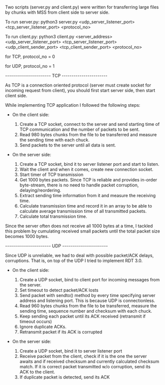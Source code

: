Two scripts (server.py and client.py) were written for transferring large files by chunks with MSS from client side to server side.

To run server.py:
    python3 server.py <udp_server_listener_port> <tcp_server_listener_port> <protocol_no>

To run client.py:
    python3 client.py <server_address> <udp_server_listener_port> <tcp_server_listener_port> <udp_client_sender_port> <tcp_client_sender_port> <protocol_no>

for TCP, protocol_no = 0

for UDP, protocol_no = 1

----------------------- TCP -----------------------

As TCP is a connection oriented protocol (server must create socket for incoming request from client), you should first start server side, then start client side.

While implementing TCP application I followed the following steps:

- On the client side:
    1. Create a TCP socket, connect to the server and send starting time of TCP communication and the number of packets to be sent.
    2. Read 980 bytes chunks from the file to be transferred and measure the sending time with each chuck.
    3. Send packets to the server until all data is sent.

- On the server side:
    1. Create a TCP socket, bind it to server listener port and start to listen.
    2. Wait the client and when it comes, create new connection socket.
    3. Start timer of TCP transmission
    3. Get 1000 bytes packets. Since TCP is reliable and provides in-order
    byte-stream, there is no need to handle packet corruption, delaying/reordering.
    4. Extract sending time information from it and measure the receiving time.
    5. Calculate transmission time and record it in an array to be able to calculate average transmission time of all transmitted packets.
    6. Calculate total transmission time.

Since the server often does not receive all 1000 bytes at a time, I tackled this problem by cumulating received small packets until the total packet size becomes 1000 bytes.  
    
----------------------- UDP -----------------------

Since UDP is unreliable, we had to deal with possible packet/ACK delays, corruptions. That is, on top of the UDP I tried to implement RDT 3.0.

- On the client side:
    1. Create a UDP socket, bind to client port for incoming messages from the server.
    2. Set timeout to detect packet/ACK losts
    3. Send packet with sendto() method by every time specifying server address and listening port. This is because UDP is connectionless.
    3. Read 960 bytes chunks from the file to be transferred, measure the sending time, sequence number and checksum with each chuck.
    4. Keep sending each packet until its ACK received (retransmit if timeout occurs) 
    5. Ignore duplicate ACKs.
    6. Retransmit packet if its ACK is corrupted

- On the server side:
    1. Create a UDP socket, bind it to server listener port
    2. Receive packet from the client, check if it is the one the server awaits and if received checksum and currently calculated checksum match. If it is correct packet transmitted w/o corruption, send its ACK to the client.
    3. If duplicate packet is detected, send its ACK




